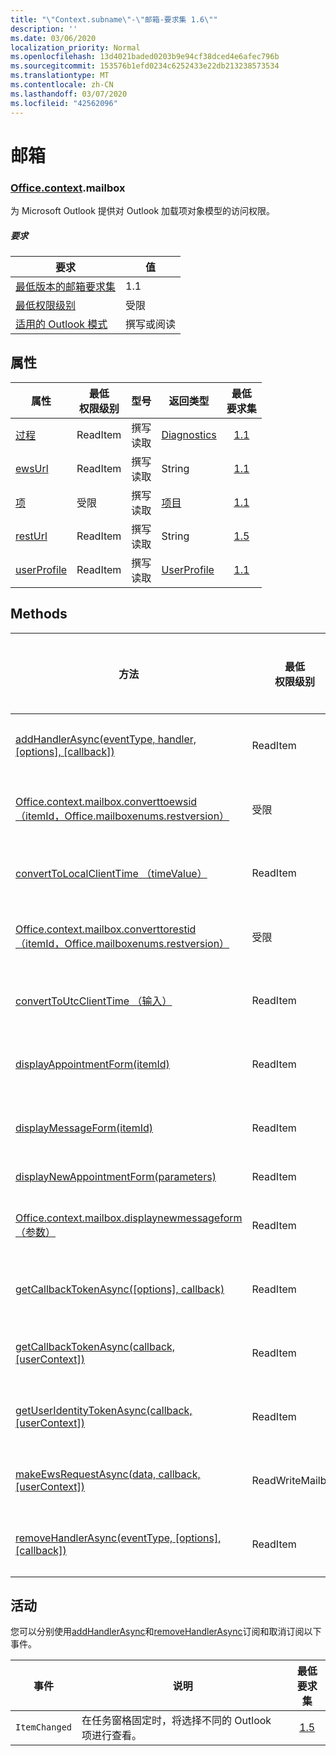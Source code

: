 ```yaml
---
title: "\"Context.subname\"-\"邮箱-要求集 1.6\""
description: ''
ms.date: 03/06/2020
localization_priority: Normal
ms.openlocfilehash: 13d4021baded0203b9e94cf38dced4e6afec796b
ms.sourcegitcommit: 153576b1efd0234c6252433e22db213238573534
ms.translationtype: MT
ms.contentlocale: zh-CN
ms.lasthandoff: 03/07/2020
ms.locfileid: "42562096"
---
```

# <a name="mailbox"></a>邮箱

### <a name="officecontextmailbox"></a>[Office](office.md)[.context](office.context.md).mailbox

为 Microsoft Outlook 提供对 Outlook 加载项对象模型的访问权限。

##### <a name="requirements"></a>要求

|要求| 值|
|---|---|
|[最低版本的邮箱要求集](../../requirement-sets/outlook-api-requirement-sets.md)| 1.1|
|[最低权限级别](../../../outlook/understanding-outlook-add-in-permissions.md)| 受限|
|[适用的 Outlook 模式](../../../outlook/outlook-add-ins-overview.md#extension-points)| 撰写或阅读|

## <a name="properties"></a>属性

| 属性 | 最低<br>权限级别 | 型号 | 返回类型 | 最低<br>要求集 |
|---|---|---|---|:---:|
| [过程](/javascript/api/outlook/office.mailbox?view=outlook-js-1.6#diagnostics) | ReadItem | 撰写<br>读取 | [Diagnostics](/javascript/api/outlook/office.diagnostics?view=outlook-js-1.6) | [1.1](../requirement-set-1.1/outlook-requirement-set-1.1.md) |
| [ewsUrl](/javascript/api/outlook/office.mailbox?view=outlook-js-1.6#ewsurl) | ReadItem | 撰写<br>读取 | String | [1.1](../requirement-set-1.1/outlook-requirement-set-1.1.md) |
| [项](office.context.mailbox.item.md) | 受限 | 撰写<br>读取 | [项目](/javascript/api/outlook/office.item?view=outlook-js-1.6) | [1.1](../requirement-set-1.1/outlook-requirement-set-1.1.md) |
| [restUrl](/javascript/api/outlook/office.mailbox?view=outlook-js-1.6#resturl) | ReadItem | 撰写<br>读取 | String | [1.5](../requirement-set-1.5/outlook-requirement-set-1.5.md) |
| [userProfile](/javascript/api/outlook/office.mailbox?view=outlook-js-1.5#userprofile) | ReadItem | 撰写<br>读取 | [UserProfile](/javascript/api/outlook/office.userprofile?view=outlook-js-1.6) | [1.1](../requirement-set-1.1/outlook-requirement-set-1.1.md) |

## <a name="methods"></a>Methods

| 方法 | 最低<br>权限级别 | 型号 | 最低<br>要求集 |
|---|---|---|:---:|
| [addHandlerAsync(eventType, handler, [options], [callback])](/javascript/api/outlook/office.mailbox?view=outlook-js-1.6#addhandlerasync-eventtype--handler--options--callback-) | ReadItem | 撰写<br>读取 | [1.5](../requirement-set-1.5/outlook-requirement-set-1.5.md) |
| [Office.context.mailbox.converttoewsid （itemId，Office.mailboxenums.restversion）](/javascript/api/outlook/office.mailbox?view=outlook-js-1.6#converttoewsid-itemid--restversion-) | 受限 | 撰写<br>读取 | [1.3](../requirement-set-1.3/outlook-requirement-set-1.3.md) |
| [convertToLocalClientTime （timeValue）](/javascript/api/outlook/office.mailbox?view=outlook-js-1.6#converttolocalclienttime-timevalue-) | ReadItem | 撰写<br>读取 | [1.1](../requirement-set-1.1/outlook-requirement-set-1.1.md) |
| [Office.context.mailbox.converttorestid （itemId，Office.mailboxenums.restversion）](/javascript/api/outlook/office.mailbox?view=outlook-js-1.6#converttorestid-itemid--restversion-) | 受限 | 撰写<br>读取 | [1.3](../requirement-set-1.3/outlook-requirement-set-1.3.md) |
| [convertToUtcClientTime （输入）](/javascript/api/outlook/office.mailbox?view=outlook-js-1.6#converttoutcclienttime-input-) | ReadItem | 撰写<br>读取 | [1.1](../requirement-set-1.1/outlook-requirement-set-1.1.md) |
| [displayAppointmentForm(itemId)](/javascript/api/outlook/office.mailbox?view=outlook-js-1.6#displayappointmentform-itemid-) | ReadItem | 撰写<br>读取 | [1.1](../requirement-set-1.1/outlook-requirement-set-1.1.md) |
| [displayMessageForm(itemId)](/javascript/api/outlook/office.mailbox?view=outlook-js-1.6#displaymessageform-itemid-) | ReadItem | 撰写<br>读取 | [1.1](../requirement-set-1.1/outlook-requirement-set-1.1.md) |
| [displayNewAppointmentForm(parameters)](/javascript/api/outlook/office.mailbox?view=outlook-js-1.6#displaynewappointmentform-parameters-) | ReadItem | 读取 | [1.1](../requirement-set-1.1/outlook-requirement-set-1.1.md) |
| [Office.context.mailbox.displaynewmessageform （参数）](/javascript/api/outlook/office.mailbox?view=outlook-js-1.6#displaynewmessageform-parameters-) | ReadItem | 撰写<br>读取 | [1.6](../requirement-set-1.6/outlook-requirement-set-1.6.md) |
| [getCallbackTokenAsync([options], callback)](/javascript/api/outlook/office.mailbox?view=outlook-js-1.6#getcallbacktokenasync-options--callback-) | ReadItem | 撰写<br>读取 | [1.5](../requirement-set-1.5/outlook-requirement-set-1.5.md) |
| [getCallbackTokenAsync(callback, [userContext])](/javascript/api/outlook/office.mailbox?view=outlook-js-1.6#getcallbacktokenasync-callback--usercontext-) | ReadItem | 撰写<br>读取 | [1.3](../requirement-set-1.3/outlook-requirement-set-1.3.md)<br>[1.1](../requirement-set-1.1/outlook-requirement-set-1.1.md) |
| [getUserIdentityTokenAsync(callback, [userContext])](/javascript/api/outlook/office.mailbox?view=outlook-js-1.6#getuseridentitytokenasync-callback--usercontext-) | ReadItem | 撰写<br>读取 | [1.1](../requirement-set-1.1/outlook-requirement-set-1.1.md) |
| [makeEwsRequestAsync(data, callback, [userContext])](/javascript/api/outlook/office.mailbox?view=outlook-js-1.6#makeewsrequestasync-data--callback--usercontext-) | ReadWriteMailbox | 撰写<br>读取 | [1.1](../requirement-set-1.1/outlook-requirement-set-1.1.md) |
| [removeHandlerAsync(eventType, [options], [callback])](/javascript/api/outlook/office.mailbox?view=outlook-js-1.6#removehandlerasync-eventtype--options--callback-) | ReadItem | 撰写<br>读取 | [1.5](../requirement-set-1.5/outlook-requirement-set-1.5.md) |

## <a name="events"></a>活动

您可以分别使用[addHandlerAsync](/javascript/api/outlook/office.mailbox?view=outlook-js-1.6#addhandlerasync-eventtype--handler--options--callback-)和[removeHandlerAsync](/javascript/api/outlook/office.mailbox?view=outlook-js-1.6#removehandlerasync-eventtype--options--callback-)订阅和取消订阅以下事件。

| 事件 | 说明 | 最低<br>要求集 |
|---|---|:---:|
|`ItemChanged`| 在任务窗格固定时，将选择不同的 Outlook 项进行查看。 | [1.5](../requirement-set-1.5/outlook-requirement-set-1.5.md) |
